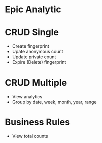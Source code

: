 # Epic Analytic

# CRUD Single
- Create fingerprint
- Upate anonymous count
- Update private count
- Expire (Delete) fingerprint

# CRUD Multiple
- View analytics
- Group by date, week, month, year, range

# Business Rules
- View total counts